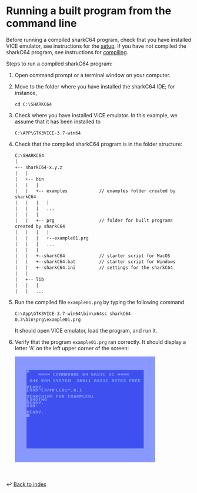 # Running a built program from the command line

Before running a compiled sharkC64 program, check that you have installed
VICE emulator, see instructions for the [setup](../prerequisites/setup.md).
If you have not compiled the sharkC64 program, see instructions for [compiling](cli-compiling.md).

Steps to run a compiled sharkC64 program:
1. Open command prompt or a terminal window on your computer.
2. Move to the folder where you have installed the sharkC64 IDE;
   for instance,
   ```
   cd C:\SHARKC64
   ```
3. Check where you have installed VICE emulator.
   In this example, we assume that it has been installed to
   ```
   C:\APP\GTK3VICE-3.7-win64
   ```
4. Check that the compiled sharkC64 program is in the folder structure:
   ```
   C:\SHARKC64
   |
   +-- sharkC64-x.y.z
   |   |
   |   +-- bin
   |   |   |
   |   |   +-- examples            // examples folder created by sharkC64
   |   |   |   |
   |   |   |   ...
   |   |   |
   |   |   +-- prg                 // folder for built programs created by sharkC64
   |   |   |   |
   |   |   |   +--example01.prg
   |   |   |   ...
   |   |   |
   |   |   +--sharkC64             // starter script for MacOS
   |   |   +--sharkC64.bat         // starter script for Windows
   |   |   +--sharkC64.ini         // settings for the sharkC64
   |   |
   |   +-- lib
   |   |   |
   |   |   ...
   ```
5. Run the compiled file `example01.prg` by typing the following command
   ```
   C:\App\GTK3VICE-3.7-win64\bin\x64sc sharkC64-0.3\bin\prg\example01.prg
   ```
   It should open VICE emulator, load the program, and run it.
6. Verify that the program `example01.prg` ran correctly.
   It should display a letter 'A' on the left upper corner of the screen:

   ![example01.prg screen shot](../images/example01-prg.png)


<br /><br />
:leftwards_arrow_with_hook: [Back to index](../index.md)

